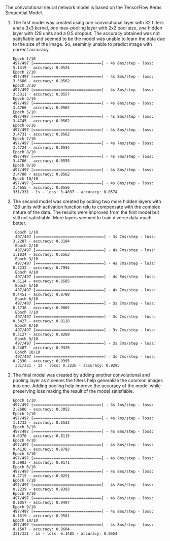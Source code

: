 The convolutional neural network model is based on the TensorFlow Keras Sequential Model.

1.  The first model was created using _one_ convolutional layer with 32 filters and a 3x3 kernel,
    _one_ max-pooling layer with 2x2 pool size, _one_ hidden layer with 128 units and a 0.5 dropout.
    The accuracy obtained was not satisfiable and seemed to be the model was unable to learn the
    data due to the size of the image. So, seeminly unable to predict image with correct accuracy.

        Epoch 1/10
        497/497 [==============================] - 4s 8ms/step - loss: 5.1419 - accuracy: 0.0524
        Epoch 2/10
        497/497 [==============================] - 4s 8ms/step - loss: 3.5686 - accuracy: 0.0562
        Epoch 3/10
        497/497 [==============================] - 4s 8ms/step - loss: 3.5311 - accuracy: 0.0557
        Epoch 4/10
        497/497 [==============================] - 4s 8ms/step - loss: 3.4766 - accuracy: 0.0562
        Epoch 5/10
        497/497 [==============================] - 4s 8ms/step - loss: 3.4745 - accuracy: 0.0562
        Epoch 6/10
        497/497 [==============================] - 4s 8ms/step - loss: 3.4731 - accuracy: 0.0562
        Epoch 7/10
        497/497 [==============================] - 4s 7ms/step - loss: 3.4724 - accuracy: 0.0554
        Epoch 8/10
        497/497 [==============================] - 4s 7ms/step - loss: 3.4706 - accuracy: 0.0555
        Epoch 9/10
        497/497 [==============================] - 4s 8ms/step - loss: 3.4700 - accuracy: 0.0562
        Epoch 10/10
        497/497 [==============================] - 4s 8ms/step - loss: 3.4655 - accuracy: 0.0556
        331/331 - 1s - loss: 3.4837 - accuracy: 0.0574

2.  The second model was created by adding two more hidden layers with 128 units with activation function
    relu to compensate with the complex nature of the data. The results were improved from the first model
    but still not satisfiable. More layers seemed to train diverse data much better.

         Epoch 1/10
         497/497 [==============================] - 3s 7ms/step - loss: 3.2287 - accuracy: 0.3184
         Epoch 2/10
         497/497 [==============================] - 4s 7ms/step - loss: 1.1034 - accuracy: 0.6563
         Epoch 3/10
         497/497 [==============================] - 4s 7ms/step - loss: 0.7232 - accuracy: 0.7994
         Epoch 4/10
         497/497 [==============================] - 4s 8ms/step - loss: 0.5114 - accuracy: 0.8585
         Epoch 5/10
         497/497 [==============================] - 4s 7ms/step - loss: 0.4451 - accuracy: 0.8780
         Epoch 6/10
         497/497 [==============================] - 3s 7ms/step - loss: 0.3738 - accuracy: 0.9002
         Epoch 7/10
         497/497 [==============================] - 3s 7ms/step - loss: 0.3427 - accuracy: 0.9118
         Epoch 8/10
         497/497 [==============================] - 3s 7ms/step - loss: 0.3127 - accuracy: 0.9209
         Epoch 9/10
         497/497 [==============================] - 3s 7ms/step - loss: 0.2487 - accuracy: 0.9326
         Epoch 10/10
         497/497 [==============================] - 3s 7ms/step - loss: 0.2330 - accuracy: 0.9395
         331/331 - 1s - loss: 0.3226 - accuracy: 0.9295

3.  The final model was created by adding another convolutional and pooling layer as it seems the filters help
    generalize the common images into one. Adding pooling help improve the accuracy of the model while preserving
    loss making the result of the model satisfiable.

        Epoch 1/10
        497/497 [==============================] - 3s 7ms/step - loss: 2.8686 - accuracy: 0.3052
        Epoch 2/10
        497/497 [==============================] - 4s 7ms/step - loss: 1.1733 - accuracy: 0.6533
        Epoch 3/10
        497/497 [==============================] - 4s 8ms/step - loss: 0.6370 - accuracy: 0.8115
        Epoch 4/10
        497/497 [==============================] - 4s 8ms/step - loss: 0.4136 - accuracy: 0.8793
        Epoch 5/10
        497/497 [==============================] - 4s 8ms/step - loss: 0.2983 - accuracy: 0.9171
        Epoch 6/10
        497/497 [==============================] - 4s 8ms/step - loss: 0.2715 - accuracy: 0.9251
        Epoch 7/10
        497/497 [==============================] - 4s 8ms/step - loss: 0.2239 - accuracy: 0.9393
        Epoch 8/10
        497/497 [==============================] - 4s 8ms/step - loss: 0.1857 - accuracy: 0.9497
        Epoch 9/10
        497/497 [==============================] - 4s 8ms/step - loss: 0.1619 - accuracy: 0.9581
        Epoch 10/10
        497/497 [==============================] - 4s 8ms/step - loss: 0.1507 - accuracy: 0.9604
        331/331 - 1s - loss: 0.1485 - accuracy: 0.9654
